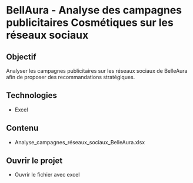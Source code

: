 # BellAura - Analyse des campagnes publicitaires Cosmétiques sur les réseaux sociaux

## Objectif
Analyser les campagnes publicitaires sur les réseaux sociaux de BelleAura afin de proposer des recommandations stratégiques.

## Technologies
- Excel

## Contenu
- Analyse_campagnes_réseaux_sociaux_BelleAura.xlsx

## Ouvrir le projet
- Ouvrir le fichier avec excel
